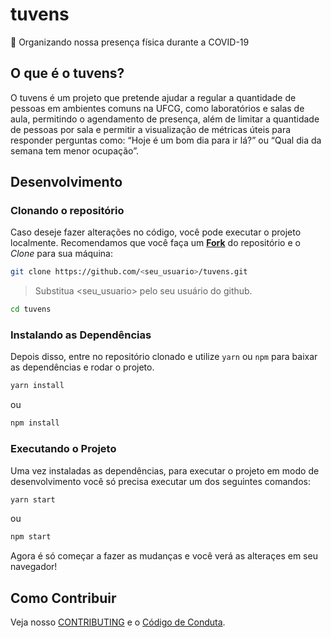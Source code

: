 # tuvens
:calendar: Organizando nossa presença física durante a COVID-19

## O que é o tuvens?

O tuvens é um projeto que pretende ajudar a regular a quantidade de pessoas em ambientes comuns na UFCG, como laboratórios e salas de aula, permitindo o agendamento de presença, além de limitar a quantidade de pessoas por sala e permitir a visualização de métricas úteis para responder perguntas como: “Hoje é um bom dia para ir lá?” ou “Qual dia da semana tem menor ocupação”.

## Desenvolvimento

### Clonando o repositório

Caso deseje fazer alterações no código, você pode executar o projeto localmente. Recomendamos que você faça um [**Fork**](https://github.com/UNIVALI-LITE/Portugol-Studio/wiki/Fazendo-um-Fork-do-reposit%C3%B3rio) do repositório e o *Clone* para sua máquina:

``` bash
git clone https://github.com/<seu_usuario>/tuvens.git
``` 

> Substitua <seu_usuario> pelo seu usuário do github.

``` bash
cd tuvens
```

### Instalando as Dependências

Depois disso, entre no repositório clonado e utilize `yarn` ou `npm` para baixar as dependências e rodar o projeto. 

``` bash
yarn install
```
ou
``` bash
npm install
```

### Executando o Projeto

Uma vez instaladas as dependências, para executar o projeto em modo de desenvolvimento você só precisa executar um dos seguintes comandos:
``` bash
yarn start
```
ou
``` bash
npm start
```

Agora é só começar a fazer as mudanças e você verá as alteraçes em seu navegador!

## Como Contribuir

Veja nosso [CONTRIBUTING](/CONTRIBUTING.md) e o [Código de Conduta](/CODE_OF_CONDUCT.md).
